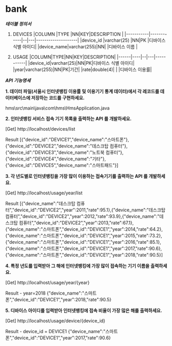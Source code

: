# bank

***테이블 정의서***

1. DEVICES
|COLUMN     |TYPE        |NN|KEY|DESCRIPTION         |
|-----------|------------|--|---|--------------------|
|device_id  |varchar(25) |NN|PK |디바이스 식별 아이디|
|device_name|varchar(255)|NN|   |디바이스 이름       |

2. USAGE
|COLUMN|TYPE|NN|KEY|DESCRIPTION|
|------|----|--|---|-----------|
|device_id|varchar(25)|NN|PK|디바이스 식별 아이디|
|year|varchar(255)|NN|PK|기간|
|rate|double(4)| | |디바이스 이용률|


***API 기능명세***

**1. 데이터 파일(서울시 인터넷뱅킹 이용률 및 이용기기 통계 데이터)에서 각 레코드를 데이터베이스에 저장하는 코드를 구현하세요.**

hms\src\main\java\com\hms\HmsApplication.java

**2. 인터넷뱅킹 서비스 접속 기기 목록을 출력하는 API 를 개발하세요.**

[Get] http://localhost/devices/list

Result
[{"device_id":"DEVICE1","device_name":"스마트폰"},{"device_id":"DEVICE2","device_name":"데스크탑 컴퓨터"},{"device_id":"DEVICE3","device_name":"노트북 컴퓨터"},{"device_id":"DEVICE4","device_name":"기타"},{"device_id":"DEVICE5","device_name":"스마트패드"}]

**3. 각 년도별로 인터넷뱅킹을 가장 많이 이용하는 접속기기를 출력하는 API 를 개발하세요.**

[Get] http://localhost/usage/year/list

Result
[{"device_name":"데스크탑 컴퓨터","device_id":"DEVICE2","year":2011,"rate":95.1},{"device_name":"데스크탑 컴퓨터","device_id":"DEVICE2","year":2012,"rate":93.9},{"device_name":"데스크탑 컴퓨터","device_id":"DEVICE2","year":2013,"rate":67.1},{"device_name":"스마트폰","device_id":"DEVICE1","year":2014,"rate":64.2},{"device_name":"스마트폰","device_id":"DEVICE1","year":2015,"rate":73.2},{"device_name":"스마트폰","device_id":"DEVICE1","year":2016,"rate":85.1},{"device_name":"스마트폰","device_id":"DEVICE1","year":2017,"rate":90.6},{"device_name":"스마트폰","device_id":"DEVICE1","year":2018,"rate":90.5}]

**4. 특정 년도를 입력받아 그 해에 인터넷뱅킹에 가장 많이 접속하는 기기 이름을 출력하세요.**

[Get] http://localhost/usage/year/{year}

Result - year=2018
{"device_name":"스마트폰","device_id":"DEVICE1","year":2018,"rate":90.5}

**5. 디바이스 아이디를 입력받아 인터넷뱅킹에 접속 비율이 가장 많은 해를 출력하세요.**

[Get] http://localhost/usage/device/{device_id}

Result - device_id = DEVICE1
{"device_name":"스마트폰","device_id":"DEVICE1","year":2017,"rate":90.6}
